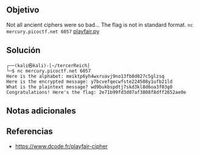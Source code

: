 ## Objetivo
Not all ancient ciphers were so bad... The flag is not in standard format. `nc mercury.picoctf.net 6057` [playfair.py](https://mercury.picoctf.net/static/a48f79c95043804d1f43d5bfbffd324a/playfair.py)
## Solución
```
┌──(kali㉿kali)-[~/tercerReich]
└─$ nc mercury.picoctf.net 6057
Here is the alphabet: meiktp6yh4wxruavj9no13fb8d027c5glzsq
Here is the encrypted message: y7bcvefqecwfste224508y1ufb21ld
What is the plaintext message? wd9bukbspdtj7skd3kl8d6oa3f03g0
Congratulations! Here's the flag: 2e71b99fd3d07af3808f8dff2652ae0e

```
## Notas adicionales
## Referencias
- https://www.dcode.fr/playfair-cipher
